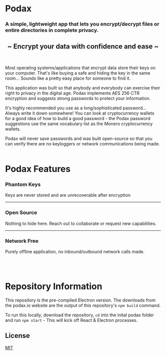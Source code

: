 # Podax
### A simple, lightweight app that lets you encrypt/decrypt files or entire directories in complete privacy.
<h2 align="center">~ Encrypt your data with confidence and ease ~</h2>
<br />

Most operating systems/applications that encrypt data store their keys on your computer. That's like buying a safe and hiding the key in the same room... Sounds like a pretty easy place for someone to find it.

This application was built so that anybody and everybody can exercise their right to privacy in the digital age. Podax implements AES 256 CTR encryption and suggests strong passwords to protect your information. 

It's highly recommended you use as a long/sophisticated password... Always write it down somewhere! You can look at cryptocurrency wallets for a good idea of how to build a good password - the Podax password suggestions use the same vocabulary list as the Monero cryptocurrency wallets.

Podax will never save passwords and was built open-source so that you can verify there are no keyloggers or network communications being made. 
<br />
<br />

# Podax Features
### Phantom Keys
Keys are never stored and are unrecoverable after encryption

---

### Open Source
Nothing to hide here. Reach out to collaborate or request new capabilities.

---

### Network Free
Purely offline application, no inbound/outbound network calls made.

<br />
<br />


# Repository Information
This repository is the pre-compiled Electron version. The downloads from the podax.io website are the output of this repository's ```npm build``` command.

To run this locally, download the repository, ```cd``` into the inital podax folder and run ```npm start``` - This will kick off React & Electron processes.

## License
[MIT](https://choosealicense.com/licenses/mit/)
